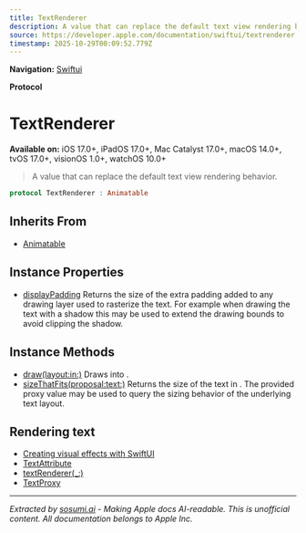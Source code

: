 ```yaml
---
title: TextRenderer
description: A value that can replace the default text view rendering behavior.
source: https://developer.apple.com/documentation/swiftui/textrenderer
timestamp: 2025-10-29T00:09:52.779Z
---
```


**Navigation:** [Swiftui](/documentation/swiftui)

**Protocol**

# TextRenderer

**Available on:** iOS 17.0+, iPadOS 17.0+, Mac Catalyst 17.0+, macOS 14.0+, tvOS 17.0+, visionOS 1.0+, watchOS 10.0+

> A value that can replace the default text view rendering behavior.

```swift
protocol TextRenderer : Animatable
```

## Inherits From

- [Animatable](/documentation/swiftui/animatable)

## Instance Properties

- [displayPadding](/documentation/swiftui/textrenderer/displaypadding) Returns the size of the extra padding added to any drawing layer used to rasterize the text. For example when drawing the text with a shadow this may be used to extend the drawing bounds to avoid clipping the shadow.

## Instance Methods

- [draw(layout:in:)](/documentation/swiftui/textrenderer/draw(layout:in:)) Draws  into .
- [sizeThatFits(proposal:text:)](/documentation/swiftui/textrenderer/sizethatfits(proposal:text:)) Returns the size of the text in . The provided  proxy value may be used to query the sizing behavior of the underlying text layout.

## Rendering text

- [Creating visual effects with SwiftUI](/documentation/swiftui/creating-visual-effects-with-swiftui)
- [TextAttribute](/documentation/swiftui/textattribute)
- [textRenderer(_:)](/documentation/swiftui/view/textrenderer(_:))
- [TextProxy](/documentation/swiftui/textproxy)

---

*Extracted by [sosumi.ai](https://sosumi.ai) - Making Apple docs AI-readable.*
*This is unofficial content. All documentation belongs to Apple Inc.*
